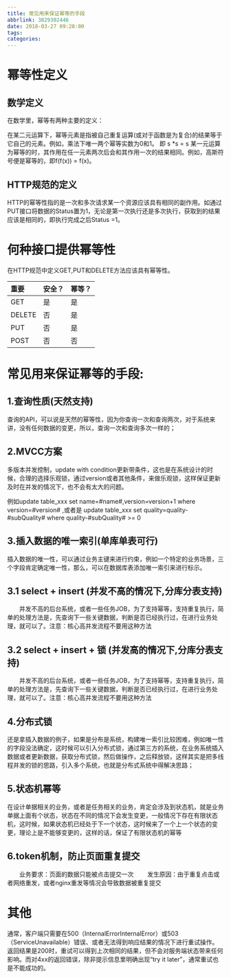 ```yaml
---
title: 常见用来保证幂等的手段
abbrlink: 3829302446
date: 2018-03-27 09:28:00
tags:
categories:
---
```

# 幂等性定义
## 数学定义
在数学里，幂等有两种主要的定义：

在某二元运算下，幂等元素是指被自己重复运算(或对于函数是为复合)的结果等于它自己的元素。例如，乘法下唯一两个幂等实数为0和1。 即 s *s = s
某一元运算为幂等的时，其作用在任一元素两次后会和其作用一次的结果相同。例如，高斯符号便是幂等的，即f(f(x)) = f(x)。

## HTTP规范的定义
HTTP的幂等性指的是一次和多次请求某一个资源应该具有相同的副作用。如通过PUT接口将数据的Status置为1，无论是第一次执行还是多次执行，获取到的结果应该是相同的，即执行完成之后Status =1。


# 何种接口提供幂等性
在HTTP规范中定义GET,PUT和DELETE方法应该具有幂等性。

|重要 | 安全？ | 幂等？ |
| :--- | :--- | :--- |
| GET | 是 | 是 |
| DELETE | 否 | 是 |
| PUT | 否 | 是 |
| POST | 否 | 否 |



# 常见用来保证幂等的手段:
## 1.查询性质(天然支持)
  查询的API，可以说是天然的幂等性，因为你查询一次和查询两次，对于系统来讲，没有任何数据的变更，所以，查询一次和查询多次一样的；

## 2.MVCC方案
   多版本并发控制，update with condition更新带条件，这也是在系统设计的时候，合理的选择乐观锁，通过version或者其他条件，来做乐观锁，这样保证更新及时在并发的情况下，也不会有太大的问题。

   例如update table_xxx set name=#name#,version=version+1 where version=#version# ,或者是 update table_xxx set quality=quality-#subQuality# where quality-#subQuality# >= 0


## 3.插入数据的唯一索引(单库单表可行)
   插入数据的唯一性，可以通过业务主键来进行约束，例如一个特定的业务场景，三个字段肯定确定唯一性，那么，可以在数据库表添加唯一索引来进行标示。

## 3.1 select + insert (并发不高的情况下,分库分表支持)
　　并发不高的后台系统，或者一些任务JOB，为了支持幂等，支持重复执行，简单的处理方法是，先查询下一些关键数据，判断是否已经执行过，在进行业务处理，就可以了。注意：核心高并发流程不要用这种方法


## 3.2 select + insert + 锁 (并发高的情况下,分库分表支持)
　　并发不高的后台系统，或者一些任务JOB，为了支持幂等，支持重复执行，简单的处理方法是，先查询下一些关键数据，判断是否已经执行过，在进行业务处理，就可以了。注意：核心高并发流程不要用这种方法


## 4.分布式锁
   还是拿插入数据的例子，如果是分布是系统，构建唯一索引比较困难，例如唯一性的字段没法确定，这时候可以引入分布式锁，通过第三方的系统，在业务系统插入数据或者更新数据，获取分布式锁，然后做操作，之后释放锁，这样其实是把多线程并发的锁的思路，引入多个系统，也就是分布式系统中得解决思路；


## 5.状态机幂等
   在设计单据相关的业务，或者是任务相关的业务，肯定会涉及到状态机，就是业务单据上面有个状态，状态在不同的情况下会发生变更，一般情况下存在有限状态机，这时候，如果状态机已经处于下一个状态，这时候来了一个上一个状态的变更，理论上是不能够变更的，这样的话，保证了有限状态机的幂等

## 6.token机制，防止页面重复提交
　　业务要求：页面的数据只能被点击提交一次 
　　发生原因：由于重复点击或者网络重发，或者nginx重发等情况会导致数据被重复提交 


# 其他
通常，客户端只需要在500（InternalErrorInternalError）或503（ServiceUnavailable）错误、或者无法得到响应结果的情况下进行重试操作。返回结果是200时，重试可以得到上次相同的结果，但不会对服务端状态带来任何影响。而对4xx的返回错误，除非提示信息里明确出现“try it later”，通常重试也是不能成功的。